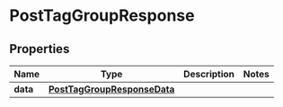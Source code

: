 # PostTagGroupResponse

## Properties
Name | Type | Description | Notes
------------ | ------------- | ------------- | -------------
**data** | [**PostTagGroupResponseData**](PostTagGroupResponseData.md) |  | 
